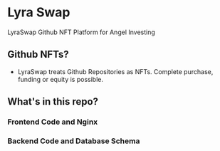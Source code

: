 # Lyra Swap

LyraSwap Github NFT Platform for Angel Investing

## Github NFTs?

- LyraSwap treats Github Repositories as NFTs. Complete purchase, funding or equity is possible.

## What's in this repo?

### Frontend Code and Nginx

### Backend Code and Database Schema

